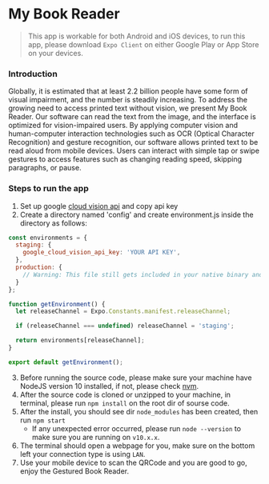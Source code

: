 # My Book Reader

> This app is workable for both Android and iOS devices, to run this app, please download `Expo Client` on either Google Play or App Store on your devices.

### Introduction

Globally, it is estimated that at least 2.2 billion people have some form of visual impairment, and the number is steadily increasing. To address the growing need to access printed text without vision, we present My Book Reader. Our software can read the text from the image, and the interface is optimized for vision-impaired users. By applying computer vision and human-computer interaction technologies such as OCR (Optical Character Recognition) and gesture recognition, our software allows printed text to be read aloud from mobile devices. Users can interact with simple tap or swipe gestures to access features such as changing reading speed, skipping paragraphs, or pause.

### Steps to run the app
1. Set up google [cloud vision api](https://cloud.google.com/vision) and copy api key
2. Create a directory named 'config' and create environment.js inside the directory as follows:
```javascript
const environments = {
  staging: {
    google_cloud_vision_api_key: 'YOUR API KEY',
  },
  production: {
    // Warning: This file still gets included in your native binary and is not a secure way to store secrets if you build for the app stores. Details: https://github.com/expo/expo/issues/83
  }
};

function getEnvironment() {
  let releaseChannel = Expo.Constants.manifest.releaseChannel;

  if (releaseChannel === undefined) releaseChannel = 'staging';

  return environments[releaseChannel];
}

export default getEnvironment();
```
3. Before running the source code, please make sure your machine have NodeJS version 10 installed, if not, please check [nvm](https://github.com/nvm-sh/nvm).
4. After the source code is cloned or unzipped to your machine, in terminal, please run `npm install` on the root dir of sourse code.
5. After the install, you should see dir `node_modules` has been created, then run `npm start`
    - If any unexpected error occurred, please run `node --version` to make sure you are running on `v10.x.x`.
6. The terminal should open a webpage for you, make sure on the bottom left your connection type is using `LAN`.
7. Use your mobile device to scan the QRCode and you are good to go, enjoy the Gestured Book Reader.
